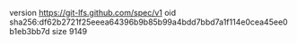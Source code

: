 version https://git-lfs.github.com/spec/v1
oid sha256:df62b2721f25eeea64396b9b85b99a4bdd7bbd7a1f114e0cea45ee0b1eb3bb7d
size 9149
